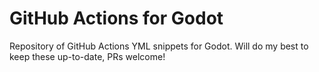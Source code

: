 # GitHub Actions for Godot

Repository of GitHub Actions YML snippets for Godot. Will do my best to keep these up-to-date, PRs welcome!
